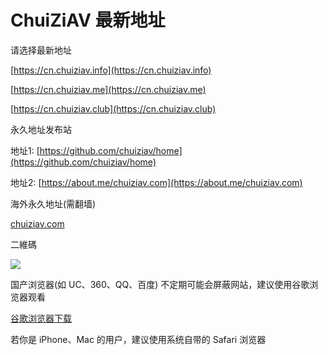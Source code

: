 # ChuiZiAV 最新地址
请选择最新地址

[https://cn.chuiziav.info](https://cn.chuiziav.info)

[https://cn.chuiziav.me](https://cn.chuiziav.me)

[https://cn.chuiziav.club](https://cn.chuiziav.club)


永久地址发布站

地址1: [https://github.com/chuiziav/home](https://github.com/chuiziav/home)

地址2: [https://about.me/chuiziav.com](https://about.me/chuiziav.com)

海外永久地址(需翻墙)

[chuiziav.com](https://chuiziav.com)


二維碼

[<img src="https://i.imgur.com/BRxjUmO.png">](https://i.imgur.com/BRxjUmO.png)


国产浏览器(如 UC、360、QQ、百度) 不定期可能会屏蔽网站，建议使用谷歌浏览器观看 

[谷歌浏览器下载](https://www.google.cn/chrome "谷歌浏览器")

若你是 iPhone、Mac 的用户，建议使用系统自带的 Safari 浏览器
